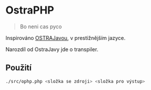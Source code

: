 # OstraPHP

> Bo neni cas pyco

Inspirováno [OSTRAJavou](https://github.com/tkohout/OSTRAJava), v prestižnějším
jazyce.

Narozdíl od OstraJavy jde o transpiler.

## Použití

```bash
./src/ophp.php <složka se zdroji> <složka pro výstup>
```
